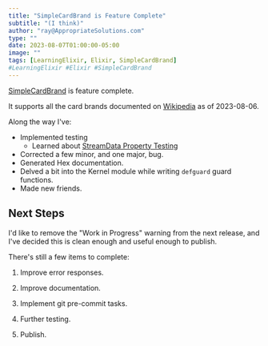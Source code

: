 ```yaml
---
title: "SimpleCardBrand is Feature Complete"
subtitle: "(I think)"
author: "ray@AppropriateSolutions.com"
type: ""
date: 2023-08-07T01:00:00-05:00
image: ""
tags: [LearningElixir, Elixir, SimpleCardBrand]
#LearningElixir #Elixir #SimpleCardBrand
---
```


[SimpleCardBrand](https://github.com/rgacote/SimpleCardBrand/tree/0.2.0) is feature complete.

It supports all the card brands documented on [Wikipedia](https://en.wikipedia.org/wiki/Payment_card_number) as of 2023-08-06.


<!--more-->

Along the way I've:

- Implemented testing
  - Learned about [StreamData Property Testing](https://rgacote.github.io/dinosaurdance/posts/streamdata-property-testing/)
- Corrected a few minor, and one major, bug.
- Generated Hex documentation.
- Delved a bit into the Kernel module while writing `defguard` guard functions.
- Made new friends.

## Next Steps

I'd like to remove the "Work in Progress" warning from the next release,
and I've decided this is clean enough and useful enough to publish.

There's still a few items to complete:

1. Improve error responses.

1. Improve documentation.

1. Implement git pre-commit tasks.

1. Further testing.

1. Publish.
